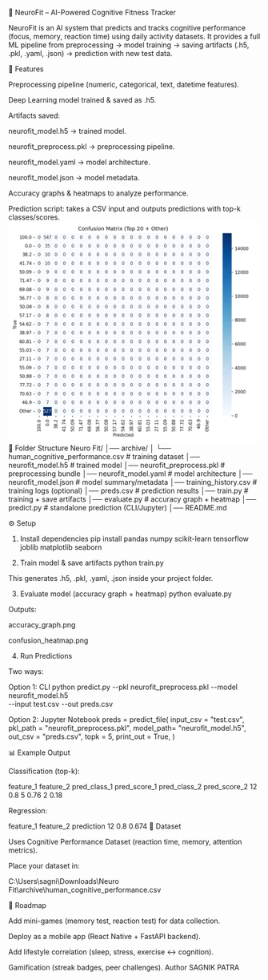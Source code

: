🧠 NeuroFit – AI-Powered Cognitive Fitness Tracker

NeuroFit is an AI system that predicts and tracks cognitive performance (focus, memory, reaction time) using daily activity datasets.
It provides a full ML pipeline from preprocessing → model training → saving artifacts (.h5, .pkl, .yaml, .json) → prediction with new test data.

🚀 Features

Preprocessing pipeline (numeric, categorical, text, datetime features).

Deep Learning model trained & saved as .h5.

Artifacts saved:

neurofit_model.h5 → trained model.

neurofit_preprocess.pkl → preprocessing pipeline.

neurofit_model.yaml → model architecture.

neurofit_model.json → model metadata.

Accuracy graphs & heatmaps to analyze performance.

Prediction script: takes a CSV input and outputs predictions with top-k classes/scores.
![Confusion Matrix Heatmap](cm_topN_counts.png)
📂 Folder Structure
Neuro Fit/
│── archive/
│   └── human_cognitive_performance.csv   # training dataset
│── neurofit_model.h5                     # trained model
│── neurofit_preprocess.pkl               # preprocessing bundle
│── neurofit_model.yaml                   # model architecture
│── neurofit_model.json                   # model summary/metadata
│── training_history.csv                  # training logs (optional)
│── preds.csv                             # prediction results
│── train.py                              # training + save artifacts
│── evaluate.py                           # accuracy graph + heatmap
│── predict.py                            # standalone prediction (CLI/Jupyter)
│── README.md

⚙️ Setup
1. Install dependencies
pip install pandas numpy scikit-learn tensorflow joblib matplotlib seaborn

2. Train model & save artifacts
python train.py


This generates .h5, .pkl, .yaml, .json inside your project folder.

3. Evaluate model (accuracy graph + heatmap)
python evaluate.py


Outputs:

accuracy_graph.png

confusion_heatmap.png

4. Run Predictions

Two ways:

Option 1: CLI
python predict.py --pkl neurofit_preprocess.pkl --model neurofit_model.h5 \
                  --input test.csv --out preds.csv

Option 2: Jupyter Notebook
preds = predict_file(
    input_csv = "test.csv",
    pkl_path  = "neurofit_preprocess.pkl",
    model_path= "neurofit_model.h5",
    out_csv   = "preds.csv",
    topk      = 5,
    print_out = True,
)

📊 Example Output

Classification (top-k):

feature_1	feature_2	pred_class_1	pred_score_1	pred_class_2	pred_score_2
12	0.8	5	0.76	2	0.18

Regression:

feature_1	feature_2	prediction
12	0.8	0.674
📌 Dataset

Uses Cognitive Performance Dataset
 (reaction time, memory, attention metrics).

Place your dataset in:

C:\Users\sagni\Downloads\Neuro Fit\archive\human_cognitive_performance.csv

🎯 Roadmap

 Add mini-games (memory test, reaction test) for data collection.

 Deploy as a mobile app (React Native + FastAPI backend).

 Add lifestyle correlation (sleep, stress, exercise ↔ cognition).

 Gamification (streak badges, peer challenges).
 Author
 SAGNIK PATRA
